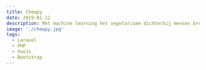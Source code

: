 ```yaml
---
title: Chewpy
date: 2019-01-12
description: Met machine learning het vegetarisme dichterbij mensen brengen.
image: './chewpy.jpg'
tags:
  - Laravel
  - PHP
  - VueJs
  - Bootstrap
---
```

